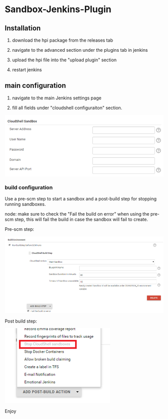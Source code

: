 # Sandbox-Jenkins-Plugin

## Installation
1) download the hpi package from the releases tab

2) navigate to the advanced section under the plugins tab in jenkins

3) upload the hpi file into the "upload plugin" section

4) restart jenkins

## main configuration
1) navigate to the main Jenkins settings page

2) fill all fields under "cloudshell configuraiton" section.

![Alt text](Pics/mainsetting.png?raw=true)

### build configuration
Use a pre-scm step to start a sandbox and a post-build step for stopping running sandboxes.

node: make sure to check the "Fail the build on error" when using the pre-scm step, this will fail the build in case the sandbox will fail to create.

Pre-scm step:

![Alt text](Pics/PreSCM.png?raw=true)

Post build step:

![Alt text](Pics/postBuild.png?raw=true)

Enjoy

